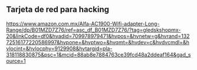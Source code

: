 ## Tarjeta de red para hacking

https://www.amazon.com.mx/Alfa-AC1900-Wifi-adapter-Long-Range/dp/B01MZD7Z76/ref=asc_df_B01MZD7Z76/?tag=gledskshopmx-20&linkCode=df0&hvadid=709978979471&hvpos=&hvnetw=g&hvrand=13272516177220586997&hvpone=&hvptwo=&hvqmt=&hvdev=c&hvdvcmdl=&hvlocint=&hvlocphy=9129908&hvtargid=pla-318118830875&psc=1&mcid=88ab8e7884763ce39fcd48a2ddeaf164&gad_source=1

